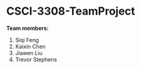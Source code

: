 # CSCI-3308-TeamProject

**Team members:**<br>
1. Siqi Feng <br>
2. Kaixin Chen <br>
3. Jiawen Liu <br>
4. Trevor Stephens<br>
